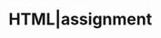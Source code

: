 <h1>
  HTML|assignment
</h1>
<h3>
  <a href="https://saylani-first-module-class.vercel.app/html/assignment-fifth/"></a>
</h3>
